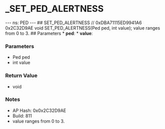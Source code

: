 # _SET_PED_ALERTNESS

--- ns: PED --- ## SET_PED_ALERTNESS  // 0xDBA71115ED9941A6 0x2C32D9AE void SET_PED_ALERTNESS(Ped ped, int value);  value ranges from 0 to 3.  ## Parameters * **ped**: * **value**:

### Parameters
* Ped ped
* int value

### Return Value
* void

### Notes
* AP Hash: 0x0x2C32D9AE
* Build: 811
* value ranges from 0 to 3.

